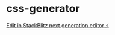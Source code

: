 # css-generator

[Edit in StackBlitz next generation editor ⚡️](https://stackblitz.com/~/github.com/encyclicals/css-generator)
